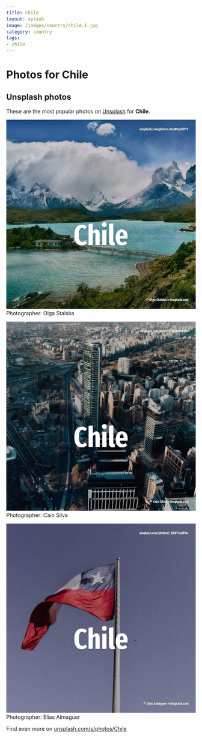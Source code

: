 ```yaml
---
title: Chile
layout: splash
image: /images/country/chile.1.jpg
category: country
tags:
- chile
---
```

# Photos for Chile
 
## Unsplash photos
These are the most popular photos on [Unsplash](https://unsplash.com) for **Chile**.
 
![Chile](/images/country/chile.1.jpg)
Photographer:  Olga Stalska
 
![Chile](/images/country/chile.2.jpg)
Photographer:  Caio Silva
 
![Chile](/images/country/chile.3.jpg)
Photographer:  Elias Almaguer
 
Find even more on [unsplash.com/s/photos/Chile](https://unsplash.com/s/photos/Chile)
 
